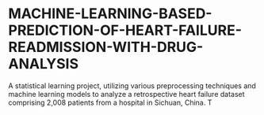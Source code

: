# MACHINE-LEARNING-BASED-PREDICTION-OF-HEART-FAILURE-READMISSION-WITH-DRUG-ANALYSIS
A statistical learning project, utilizing various preprocessing techniques and machine learning models to analyze a retrospective heart failure dataset comprising 2,008 patients from a hospital in Sichuan, China. T
